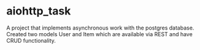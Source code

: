 # aiohttp_task

A project that implements asynchronous work with the postgres database. Created two models User and Item which are available via REST and have CRUD functionality.
